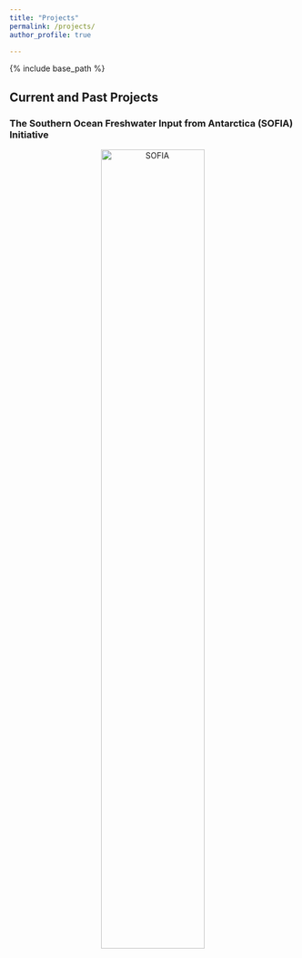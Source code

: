 ```yaml
---
title: "Projects"
permalink: /projects/
author_profile: true

---
```


{% include base_path %}

## Current and Past Projects

### The Southern Ocean Freshwater Input from Antarctica (SOFIA) Initiative

 
<p align="center">
  <img src="/files/SOFIA.png" alt="SOFIA" style="width:60%;
  text-align:center"/>
<figcaption>   </figcaption>
</p>
